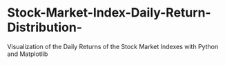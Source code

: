 # Stock-Market-Index-Daily-Return-Distribution-
Visualization of the Daily Returns of the Stock Market Indexes with Python and Matplotlib
